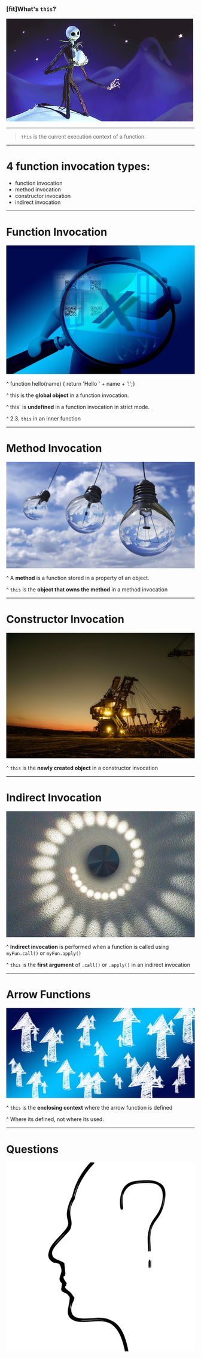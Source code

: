 ### [fit]What's `this`?

![left](img/jack.gif)

---

>  `this` is the current execution context of a function.

---

# 4 function invocation types:

- function invocation
- method invocation
- constructor invocation
- indirect invocation

---

# Function Invocation

![](img/function.jpg)

^ function hello(name) {    return 'Hello ' + name + '!';}

^ this is the **global object** in a function invocation.

^ this` is **undefined** in a function invocation in strict mode.

^ 2.3. `this` in an inner function

---

# Method Invocation

![](img/lightBulb.jpg)

^ A **method** is a function stored in a property of an object.

^ `this` is the **object that owns the method** in a method invocation

---

# Constructor Invocation

![](img/construction.jpg)

^ `this` is the **newly created object** in a constructor invocation

---

# Indirect Invocation

![](img/indirect.jpg)

^ **Indirect invocation** is performed when a function is called using `myFun.call()` or `myFun.apply()`

^ `this` is the **first argument** of `.call()` or `.apply()` in an indirect invocation

---

# Arrow Functions

![](img/method.jpg)

^ `this` is the **enclosing context** where the arrow function is defined

^ Where its defined, not where its used.

---

# Questions

![](img/head.jpg)
